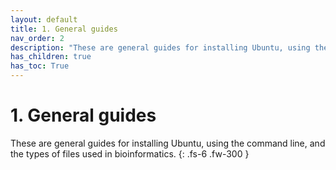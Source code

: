 ```yaml
---
layout: default
title: 1. General guides
nav_order: 2
description: "These are general guides for installing Ubuntu, using the command line, and the types of files used in bioinformatics."
has_children: true
has_toc: True
---
```


# 1. General guides

These are general guides for installing Ubuntu, using the command line, and the types of files used in bioinformatics. {: .fs-6 .fw-300 }
